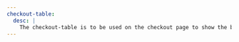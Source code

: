 ```yaml
---
checkout-table:
  desc: |
    The checkout-table is to be used on the checkout page to show the breakdown of the product cost, shipping, taxes and totals for the customer.
---
```

